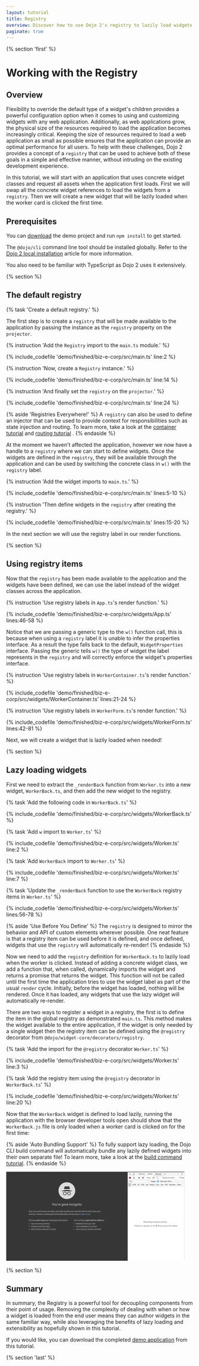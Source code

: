 ```yaml
---
layout: tutorial
title: Registry
overview: Discover how to use Dojo 2's registry to lazily load widgets when they are needed.
paginate: true
---
```


{% section 'first' %}

# Working with the Registry

## Overview

Flexibility to override the default type of a widget's children provides a powerful configuration option when it comes to using and customizing widgets with any web application. Additionally, as web applications grow, the physical size of the resources required to load the application becomes increasingly critical. Keeping the size of resources required to load a web application as small as possible ensures that the application can provide an optimal performance for all users. To help with these challenges, Dojo 2 provides a concept of a `registry` that can be used to achieve both of these goals in a simple and effective manner, without intruding on the existing development experience.

In this tutorial, we will start with an application that uses concrete widget classes and request all assets when the application first loads. First we will swap all the concrete widget references to load the widgets from a `registry`. Then we will create a new widget that will be lazily loaded when the worker card is clicked the first time.

## Prerequisites
You can [download](../assets/1020_registries-initial.zip) the demo project and run `npm install` to get started.

The `@dojo/cli` command line tool should be installed globally. Refer to the [Dojo 2 local installation](../000_local_installation/) article for more information.

You also need to be familiar with TypeScript as Dojo 2 uses it extensively.

{% section %}

## The default registry

{% task 'Create a default registry.' %}

The first step is to create a `registry` that will be made available to the application by passing the instance as the `registry` property on the `projector`.

{% instruction 'Add the `Registry` import to the `main.ts` module.' %}

{% include_codefile 'demo/finished/biz-e-corp/src/main.ts' line:2 %}

{% instruction 'Now, create a `Registry` instance.' %}

{% include_codefile 'demo/finished/biz-e-corp/src/main.ts' line:14 %}

{% instruction 'And finally set the `registry` on the `projector`.' %}

{% include_codefile 'demo/finished/biz-e-corp/src/main.ts' line:24 %}

{% aside 'Registries Everywhere!' %}
A `registry` can also be used to define an injector that can be used to provide context for responsibilities such as state injection and routing. To learn more, take a look at the [container tutorial](../1010_containers_and_injecting_state/) and [routing tutorial](../1030_routing/) .
{% endaside %}

At the moment we haven't affected the application, however we now have a handle to a `registry` where we can start to define widgets. Once the widgets are defined in the `registry`, they will be available through the application and can be used by switching the concrete class in `w()` with the `registry` label.

{% instruction 'Add the widget imports to `main.ts`.' %}

{% include_codefile 'demo/finished/biz-e-corp/src/main.ts' lines:5-10 %}

{% instruction 'Then define widgets in the `registry` after creating the registry.' %}

{% include_codefile 'demo/finished/biz-e-corp/src/main.ts' lines:15-20 %}

In the next section we will use the registry label in our render functions.

{% section %}

## Using registry items

Now that the `registry` has been made available to the application and the widgets have been defined, we can use the label instead of the widget classes across the application.

{% instruction 'Use registry labels in `App.ts`\'s render function.' %}

{% include_codefile 'demo/finished/biz-e-corp/src/widgets/App.ts' lines:46-58 %}

Notice that we are passing a generic type to the `w()` function call, this is because when using a `registry` label it is unable to infer the properties interface. As a result the type falls back to the default, `WidgetProperties` interface. Passing the generic tells `w()` the type of widget the label represents in the `registry` and will correctly enforce the widget's properties interface.

{% instruction 'Use registry labels in `WorkerContainer.ts`\'s render function.' %}

{% include_codefile 'demo/finished/biz-e-corp/src/widgets/WorkerContainer.ts' lines:21-24 %}

{% instruction 'Use registry labels in `WorkerForm.ts`\'s render function.' %}

{% include_codefile 'demo/finished/biz-e-corp/src/widgets/WorkerForm.ts' lines:42-81 %}

Next, we will create a widget that is lazily loaded when needed!

{% section %}

## Lazy loading widgets

First we need to extract the `_renderBack` function from `Worker.ts` into a new widget, `WorkerBack.ts`, and then add the new widget to the registry.

{% task 'Add the following code in `WorkerBack.ts`' %}

{% include_codefile 'demo/finished/biz-e-corp/src/widgets/WorkerBack.ts' %}

{% task 'Add `w` import to `Worker.ts`' %}

{% include_codefile 'demo/finished/biz-e-corp/src/widgets/Worker.ts' line:2 %}

{% task 'Add `WorkerBack` import to `Worker.ts`' %}

{% include_codefile 'demo/finished/biz-e-corp/src/widgets/Worker.ts' line:7 %}

{% task 'Update the `_renderBack` function to use the `WorkerBack` registry items in `Worker.ts`' %}

{% include_codefile 'demo/finished/biz-e-corp/src/widgets/Worker.ts' lines:56-78 %}

{% aside 'Use Before You Define' %}
The `registry` is designed to mirror the behavior and API of custom elements wherever possible. One neat feature is that a registry item can be used before it is defined, and once defined, widgets that use the `registry` will automatically re-render!
{% endaside %}

Now we need to add the `registry` definition for `WorkerBack.ts` to lazily load when the worker is clicked. Instead of adding a concrete widget class, we add a function that, when called, dynamically imports the widget and returns a promise that returns the widget. This function will not be called until the first time the application tries to use the widget label as part of the usual `render` cycle. Initially, before the widget has loaded, nothing will be rendered. Once it has loaded, any widgets that use the lazy widget will automatically re-render.

There are two ways to register a widget in a registry, the first is to define the item in the global registry as demonstrated `main.ts`. This method makes the widget available to the entire application, if the widget is only needed by a single widget then the registry item can be defined using the `@registry` decorator from `@dojo/widget-core/decorators/registry`.

{% task 'Add the import for the `@registry` decorator `Worker.ts`' %}

{% include_codefile 'demo/finished/biz-e-corp/src/widgets/Worker.ts' line:3 %}

{% task 'Add the registry item using the `@registry` decorator in `WorkerBack.ts`' %}

{% include_codefile 'demo/finished/biz-e-corp/src/widgets/Worker.ts' line:20 %}

Now that the `WorkerBack` widget is defined to load lazily, running the application with the browser developer tools open should show that the `WorkerBack.js` file is only loaded when a worker card is clicked on for the first time:

{% aside 'Auto Bundling Support' %}
To fully support lazy loading, the Dojo CLI build command will automatically bundle any lazily defined widgets into their own separate file! To learn more, take a look at the [build command tutorial](../006_deploying_to_production/).
{% endaside %}

![lazy loading gif](./images/lazy-load-widget.gif)

{% section %}

## Summary

In summary, the Registry is a powerful tool for decoupling components from their point of usage. Removing the complexity of dealing with when or how a widget is loaded from the end user means they can author widgets in the same familiar way, while also leveraging the benefits of lazy loading and extensibility as hopefully shown in this tutorial.

If you would like, you can download the completed [demo application](../assets/1020_registries-finished.zip) from this tutorial.

{% section 'last' %}
